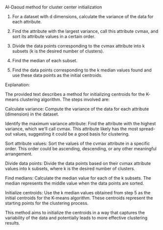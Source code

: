 Al-Daoud method for cluster center initialization

1. For a dataset with d dimensions, calculate the variance of the data for each attribute.

2. Find the attribute with the largest variance, call this attribute cvmax, and sort its attribute values in a certain order.

3. Divide the data points corresponding to the cvmax attribute into k subsets (k is the desired number of clusters).

4. Find the median of each subset.

5. Find the data points corresponding to the k median values found and use these data points as the initial centroids.

Explanation:

The provided text describes a method for initializing centroids for the K-means clustering algorithm. The steps involved are:

Calculate variance: Compute the variance of the data for each attribute (dimension) in the dataset.

Identify the maximum variance attribute: Find the attribute with the highest variance, which we'll call cvmax. This attribute likely has the most spread-out values, suggesting it could be a good basis for clustering.

Sort attribute values: Sort the values of the cvmax attribute in a specific order. This order could be ascending, descending, or any other meaningful arrangement.

Divide data points: Divide the data points based on their cvmax attribute values into k subsets, where k is the desired number of clusters.

Find medians: Calculate the median value for each of the k subsets. The median represents the middle value when the data points are sorted.

Initialize centroids: Use the k median values obtained from step 5 as the initial centroids for the K-means algorithm. These centroids represent the starting points for the clustering process.

This method aims to initialize the centroids in a way that captures the variability of the data and potentially leads to more effective clustering results.

